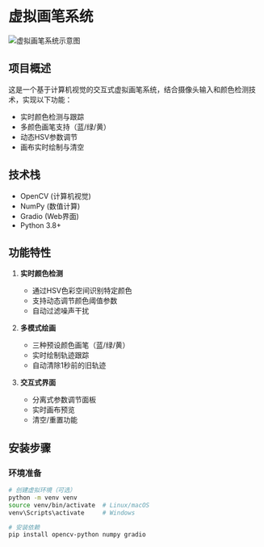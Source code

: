 # 虚拟画笔系统

![虚拟画笔系统示意图](https://via.placeholder.com/600x400.png?text=Virtual+Brush+System+Demo)

## 项目概述
这是一个基于计算机视觉的交互式虚拟画笔系统，结合摄像头输入和颜色检测技术，实现以下功能：
- 实时颜色检测与跟踪
- 多颜色画笔支持（蓝/绿/黄）
- 动态HSV参数调节
- 画布实时绘制与清空

## 技术栈
- OpenCV (计算机视觉)
- NumPy (数值计算)
- Gradio (Web界面)
- Python 3.8+

## 功能特性
1. ​**实时颜色检测**​
   - 通过HSV色彩空间识别特定颜色
   - 支持动态调节颜色阈值参数
   - 自动过滤噪声干扰

2. ​**多模式绘画**​
   - 三种预设颜色画笔（蓝/绿/黄）
   - 实时绘制轨迹跟踪
   - 自动清除1秒前的旧轨迹

3. ​**交互式界面**​
   - 分离式参数调节面板
   - 实时画布预览
   - 清空/重置功能

## 安装步骤

### 环境准备
```bash
# 创建虚拟环境（可选）
python -m venv venv
source venv/bin/activate  # Linux/macOS
venv\Scripts\activate     # Windows

# 安装依赖
pip install opencv-python numpy gradio
